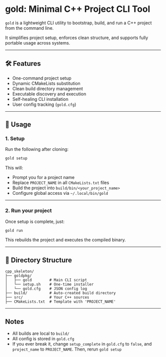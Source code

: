 # gold: Minimal C++ Project CLI Tool

`gold` is a lightweight CLI utility to bootstrap, build, and run a C++ project from the command line.

It simplifies project setup, enforces clean structure, and supports fully portable usage across systems.

---

## 🛠 Features

- One-command project setup
- Dynamic CMakeLists substitution
- Clean build directory management
- Executable discovery and execution
- Self-healing CLI installation
- User config tracking (`gold.cfg`)

---

## 🚀 Usage

### 1. Setup

Run the following after cloning:

```bash
gold setup
```

This will:

- Prompt you for a project name
- Replace `PROJECT_NAME` in all `CMakeLists.txt` files
- Build the project into `build/bin/<your_project_name>`
- Configure global access via `~/.local/bin/gold`

---

### 2. Run your project

Once setup is complete, just:

```bash
gold run
```

This rebuilds the project and executes the compiled binary.

---

## 📁 Directory Structure

```text
cpp_skeleton/
├── goldpkg/
│   ├── gold        # Main CLI script
│   └── setup.sh    # One-time installer
│   └── gold.cfg    # JSON config log
├── build/          # Auto-created build directory
├── src/            # Your C++ sources
├── CMakeLists.txt  # Template with 'PROJECT_NAME'
```

---

## Notes

- All builds are local to `build/`
- All config is stored in `gold.cfg`
- If you ever break it, change `setup_complete` in `gold.cfg` to `false`, and `project_name` to `PROJECT_NAME`. Then, rerun `gold setup`
